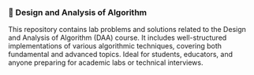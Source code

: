 ### 📘 Design and Analysis of Algorithm


This repository contains lab problems and solutions related to the Design and Analysis of Algorithm (DAA) course. It includes well-structured implementations of various algorithmic techniques, covering both fundamental and advanced topics. Ideal for students, educators, and anyone preparing for academic labs or technical interviews.
